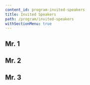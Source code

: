 ```yaml
---
content_id: program-invited-speakers
title: Invited Speakers
path: /program/invited-speakers
withSectionMenu: true
---
```


## Mr. 1

## Mr. 2

## Mr. 3